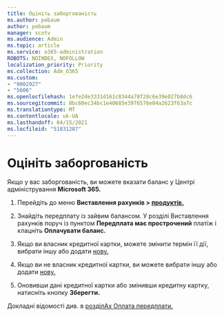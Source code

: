 ```yaml
---
title: Оцініть заборгованість
ms.author: pebaum
author: pebaum
manager: scotv
ms.audience: Admin
ms.topic: article
ms.service: o365-administration
ROBOTS: NOINDEX, NOFOLLOW
localization_priority: Priority
ms.collection: Adm_O365
ms.custom:
- "9002927"
- "5606"
ms.openlocfilehash: 1efe2de3331d161c8344a78f28c6e39e027b8dc6
ms.sourcegitcommit: 8bc60ec34bc1e40685e3976576e04a2623f63a7c
ms.translationtype: MT
ms.contentlocale: uk-UA
ms.lasthandoff: 04/15/2021
ms.locfileid: "51831287"
---
```

# <a name="settle-an-outstanding-balance"></a>Оцініть заборгованість

Якщо у вас заборгованість, ви можете вказати баланс у Центрі адміністрування **Microsoft 365.**

1. Перейдіть до меню **Виставлення рахунків > [продуктів.](https://go.microsoft.com/fwlink/p/?linkid=842054)**

2. Знайдіть передплату із зайвим балансом. У розділі Виставлення рахунків поруч із пунктом **Передплата має прострочений** платіж і клацніть **Оплачувати баланс.**

3. Якщо ви власник кредитної картки, можете змінити термін її дії, вибрати іншу або додати [нову.](https://docs.microsoft.com/microsoft-365/commerce/billing-and-payments/manage-payment-methods?view=o365-worldwide)

4. Якщо ви не власник кредитної картки, ви можете вибрати іншу або додати [нову.](https://docs.microsoft.com/microsoft-365/commerce/billing-and-payments/manage-payment-methods?view=o365-worldwide)

5. Оновивши дані кредитної картки або змінивши кредитну картку, натисніть кнопку **Зберегти.**

Докладні відомості див. в [розділАх Оплата передплати.](https://docs.microsoft.com/microsoft-365/commerce/billing-and-payments/pay-for-your-subscription?view=o365-worldwide)
